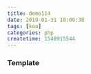```yaml
---
title: demo114
date: 2019-01-31 18:00:38
tags: [koa]
categories: php
createtime: 1548915544
---
```

### Template

